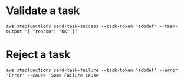 # Validate a task

```
aws stepfunctions send-task-success --task-token 'acbdef' --task-output '{ "reason": "OK" }'
```

# Reject a task

```
aws stepfunctions send-task-failure --task-token 'acbdef' --error 'Error' --cause 'Some Failure cause'
```
